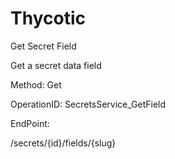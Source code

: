 #     Thycotic


Get Secret Field

Get a secret data field

Method: Get

OperationID: SecretsService_GetField

EndPoint:

/secrets/{id}/fields/{slug}
